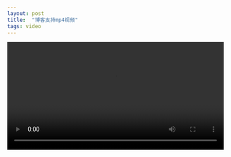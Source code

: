 ```yaml
---
layout: post
title:  "博客支持mp4视频"
tags: video
---
```


<video width="100%"  controls>
    <source src="{{ site.my-media-path }}/assets/img/first-webcam.mp4" type="video/mp4">
</video>

